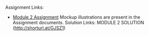Assignment Links:
- [Module 2 Assignment](http://goo.gl/4Blt4G)
Mockup illustrations are present in the Assignment documents.
Solution Links: 
MODULE 2 SOLUTION (http://shorturl.at/GJSZ1)

